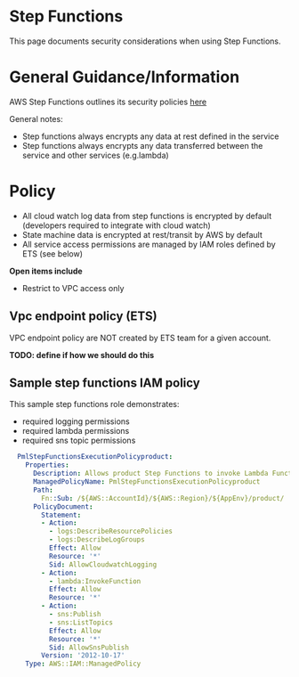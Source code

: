 # Step Functions

This page documents security considerations when using Step Functions.

# General Guidance/Information
AWS Step Functions outlines its security policies [here](https://docs.aws.amazon.com/step-functions/latest/dg/security.html)

General notes:
* Step functions always encrypts any data at rest defined in the service
* Step functions always encrypts any data transferred between the service and other services (e.g.lambda)

# Policy
* All cloud watch log data from step functions is encrypted by default (developers required to integrate with cloud watch)
* State machine data is encrypted at rest/transit by AWS by default
* All service access permissions are managed by IAM roles defined by ETS (see below)

**Open items include**
* Restrict to VPC access only

## Vpc endpoint policy (ETS)
VPC endpoint policy are NOT created by ETS team for a given account.

**TODO: define if how we should do this**

## Sample step functions IAM policy
This sample step functions role demonstrates:
* required logging permissions
* required lambda permissions
* required sns topic permissions

```yaml
  PmlStepFunctionsExecutionPolicyproduct:
    Properties:
      Description: Allows product Step Functions to invoke Lambda Functions
      ManagedPolicyName: PmlStepFunctionsExecutionPolicyproduct
      Path:
        Fn::Sub: /${AWS::AccountId}/${AWS::Region}/${AppEnv}/product/
      PolicyDocument:
        Statement:
        - Action:
          - logs:DescribeResourcePolicies
          - logs:DescribeLogGroups
          Effect: Allow
          Resource: '*'
          Sid: AllowCloudwatchLogging
        - Action:
          - lambda:InvokeFunction
          Effect: Allow
          Resource: '*'
        - Action:
          - sns:Publish
          - sns:ListTopics
          Effect: Allow
          Resource: '*'
          Sid: AllowSnsPublish
        Version: '2012-10-17'
    Type: AWS::IAM::ManagedPolicy
```